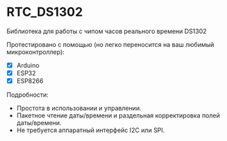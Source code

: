 # RTC_DS1302
Библиотека для работы с чипом часов реального времени DS1302

Протестировано с помощью (но легко переносится на ваш любимый микроконтроллер):

- [X] Arduino
- [X] ESP32 
- [X] ESP8266 

Подробности:

- Простота в использовании и управлении.
- Пакетное чтение даты/времени и раздельная корректировка полей даты/времени.
- Не требуется аппаратный интерфейс I2C или SPI.

